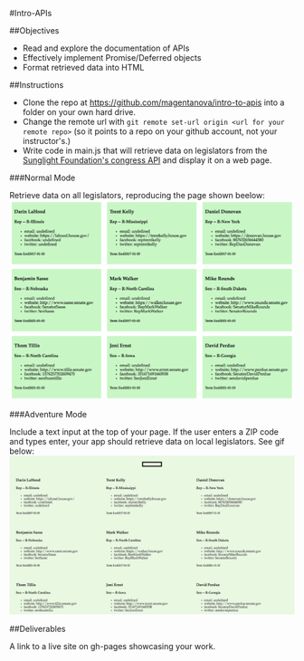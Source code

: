 #Intro-APIs

##Objectives

  - Read and explore the documentation of APIs
  - Effectively implement Promise/Deferred objects
  - Format retrieved data into HTML

##Instructions

* Clone the repo at https://github.com/magentanova/intro-to-apis into a folder on your own hard drive.
* Change the remote url with `git remote set-url origin <url for your remote repo>` (so it points to a repo on your github account, not your instructor's.) 
* Write code in main.js that will retrieve data on legislators from the [Sunglight Foundation's congress API](https://sunlightlabs.github.io/congress/) and display it on a web page.

###Normal Mode

Retrieve data on all legislators, reproducing the page shown beelow: ![](./static.png)

###Adventure Mode

Include a text input at the top of your page. If the user enters a ZIP code and types enter, your app should retrieve data on local legislators. See gif below: ![](./adventure_mode.gif)

##Deliverables 

A link to a live site on gh-pages showcasing your work.
